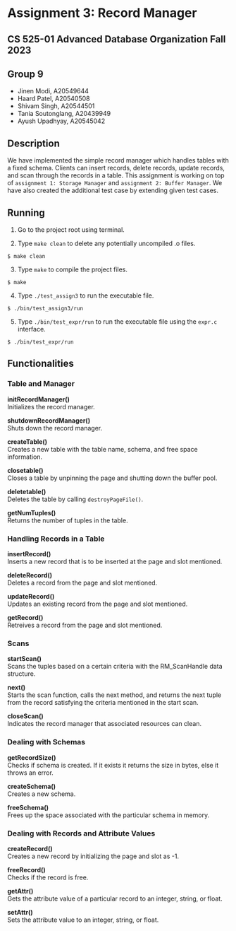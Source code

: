 # Assignment 3: Record Manager
## CS 525-01 Advanced Database Organization Fall 2023

## Group 9

- Jinen Modi, A20549644
- Haard Patel, A20540508
- Shivam Singh, A20544501
- Tania Soutonglang, A20439949
- Ayush Upadhyay, A20545042

## Description

We have implemented the simple record manager which handles tables with a fixed schema. Clients can insert records, delete records, update records, and scan through the records in a table. This assignment is working on top of `assignment 1: Storage Manager` and `assignment 2: Buffer Manager`. We have also created the additional test case by extending given test cases.

## Running

1. Go to the project root using terminal.

2. Type `make clean` to delete any potentially uncompiled .o files.

```
$ make clean
```

3. Type `make` to compile the project files.

```
$ make
```

4. Type `./test_assign3` to run the executable file.

```
$ ./bin/test_assign3/run
```

5. Type `./bin/test_expr/run` to run the executable file using the `expr.c` interface.

```
$ ./bin/test_expr/run
```

## Functionalities

### Table and Manager

**initRecordManager()**<br>Initializes the record manager.

**shutdownRecordManager()**<br>Shuts down the record manager.

**createTable()**<br>Creates a new table with the table name, schema, and free space information.

**closetable()**<br>Closes a table by unpinning the page and shutting down the buffer pool.

**deletetable()**<br>Deletes the table by calling `destroyPageFile()`.

**getNumTuples()**<br>Returns the number of tuples in the table.

### Handling Records in a Table

**insertRecord()**<br>Inserts a new record that is to be inserted at the page and slot mentioned.

**deleteRecord()**<br>Deletes a record from the page and slot mentioned.

**updateRecord()**<br>Updates an existing record from the page and slot mentioned.

**getRecord()**<br>Retreives a record from the page and slot mentioned.

### Scans

**startScan()**<br>Scans the tuples based on a certain criteria with the RM_ScanHandle data structure.

**next()**<br>Starts the scan function, calls the next method, and returns the next tuple from the record satisfying the criteria mentioned in the start scan.

**closeScan()**<br>Indicates the record manager that associated resources can clean.

### Dealing with Schemas

**getRecordSize()**<br>Checks if schema is created. If it exists it returns the size in bytes, else it throws an error.

**createSchema()**<br>Creates a new schema.

**freeSchema()**<br>Frees up the space associated with the particular schema in memory.

### Dealing with Records and Attribute Values

**createRecord()**<br>Creates a new record by initializing the page and slot as -1.

**freeRecord()**<br>Checks if the record is free.

**getAttr()**<br>Gets the attribute value of a particular record to an integer, string, or float.

**setAttr()**<br>Sets the attribute value to an integer, string, or float.